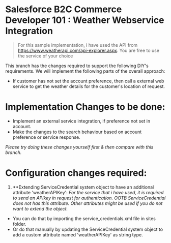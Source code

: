 # Salesforce B2C Commerce Developer 101 : Weather Webservice Integration

> For this sample implementation, i have used the API from https://www.weatherapi.com/api-explorer.aspx. You are free to use the service of your choice

This branch has the changes required to support the following DIY's requirements. We will implement the following parts of the overall approach:

* If customer has not set the account preference, then call a external web service to get the weather details for the customer's location of request.

# Implementation Changes to be done:

* Implement an external service integration, if preference not set in account.
* Make the changes to the search behaviour based on account preference or service response.

_Please try doing these changes yourself first & then compare with this branch._

# Configuration changes required:

1) **Extending ServiceCredential system object to have an additional attribute 'weatherAPIKey': 
_For the service that i have used, it is required to send an APIkey in request for authentication. OOTB ServiceCredential does not has this attribute. Other attributes might be used if you do not want to extend the object._

* You can do that by importing the service_credentials.xml file in sites folder.	
* Or do that manually by updating the ServiceCredential system object to add a custom attribute named 'weatherAPIKey' as string type.
